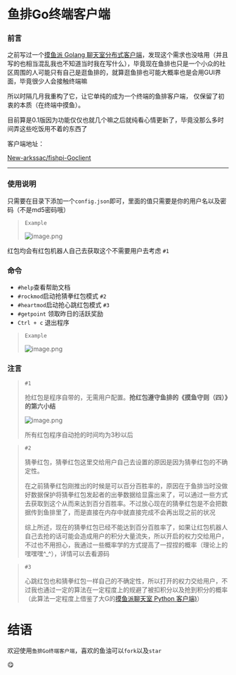 # 鱼排Go终端客户端

### 前言

之前写过一个[摸鱼派 Golang 聊天室分布式客户端](https://fishpi.cn/article/1641661864119)，发现这个需求也没啥用（并且写的也相当混乱我也不知道当时我在写什么），毕竟现在鱼排也只是一个小众的社区周围的人可能只有自己是逛鱼排的，就算逛鱼排也可能大概率也是会用GUI界面，毕竟很少人会接触终端嘛

所以时隔几月我重构了它，让它单纯的成为一个终端的鱼排客户端， 仅保留了初衷的本质（在终端中摸鱼）。

目前算是0.1版因为功能仅仅也就几个嘛之后就纯看心情更新了，毕竟没那么多时间弄这些吃饭用不着的东西了

客户端地址：

[New-arkssac/fishpi-Goclient](https://github.com/New-arkssac/fishpi-Goclient)

---

### 使用说明

只需要在目录下添加一个`config.json`即可，里面的值只需要是你的用户名以及密码（不是md5密码哦）

> `Example`
>
> ![image.png](https://file.fishpi.cn/2022/11/image-90036a4e.png)

红包均会有红包机器人自己去获取这个不需要用户去考虑 `#1`

### 命令

* `#help`查看帮助文档
* `#rockmod`启动抢猜拳红包模式 `#2`
* `#heartmod`启动抢心跳红包模式 `#3`
* `#getpoint` 领取昨日的活跃奖励
* `Ctrl + c` 退出程序

> `Example`
>
> ![image.png](https://file.fishpi.cn/2022/11/image-73b83986.png)

### 注言

> `#1`
>
> 抢红包是程序自带的，无需用户配置。**抢红包遵守鱼排的《摸鱼守则（四）》的第六小结**
>
> ![image.png](https://file.fishpi.cn/2022/11/image-6503b864.png)
>
> 所有红包程序自动抢的时间均为3秒以后

> `#2`
>
> 猜拳红包，猜拳红包这里交给用户自己去设置的原因是因为猜拳红包的不确定性。
>
> 在之前猜拳红包刚推出的时候是可以百分百胜率的，原因在于鱼排当时没做好数据保护将猜拳红包发起者的出拳数据给显露出来了，可以通过一些方式去获取到这个从而来达到百分百胜率。不过放心现在的猜拳红包是不会把数据传到鱼排里了，而是直接在内存中就直接完成不会再出现之前的状况
>
> 综上所述，现在的猜拳红包已经不能达到百分百胜率了，如果让红包机器人自己去抢的话可能会造成用户的积分大量流失，所以开启的权力交给用户，不过也不用担心，我通过一些概率学的方式提高了一捏捏的概率（理论上的嘿嘿嘿^_^），详情可以去看源码

> `#3`
>
> 心跳红包也和猜拳红包一样自己的不确定性，所以打开的权力交给用户，不过我也通过一定的算法在一定程度上的规避了被扣积分以及抢到积分的概率（此算法一定程度上借鉴了大G的[摸鱼派聊天室 Python 客户端)](https://fishpi.cn/article/1641135630423)）

# 结语

欢迎使用`鱼排Go终端客户端`，喜欢的鱼油可以`fork`以及`star`

:yum:
